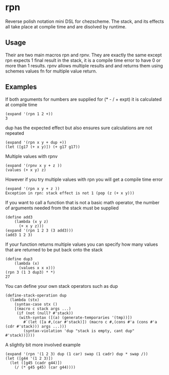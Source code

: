 # rpn
Reverse polish notation mini DSL for chezscheme. The stack, and its effects all take place at complie time and are disolved by runtime.

## Usage
Their are two main macros rpn and rpnv. They are exactly the same except rpn expects 1 final result in the stack, it is a compile time error to have 0 or more than 1 results. rpnv allows multiple results and and returns them using schemes values fn for multiple value return.

## Examples
If both arguments for numbers are supplied for (* - / + expt) it is calculated at compile time
```
(expand '(rpn 1 2 +)) 
3
```
dup has the expected effect but also ensures sure calculations are not repeated
```
(expand '(rpn x y + dup +))
(let ([g17 (+ x y)]) (+ g17 g17))
```
Multiple values with rpnv
```
(expand '(rpnv x y + z ))
(values (+ x y) z)
```
However if you try multiple values with rpn you will get a compile time error
```
(expand '(rpn x y + z ))
Exception in rpn: stack effect is not 1 (pop (z (+ x y)))
```
If you want to call a function that is not a basic math operator, the number of arguments needed from the stack must be supplied
```
(define add3
    (lambda (x y z)
      (+ x y z)))
(expand '(rpn 1 2 3 (3 add3)))
(add3 1 2 3)
```
If your function returns multiple values you can specify how many values that are returned to be put back onto the stack
```
(define dup3
    (lambda (x)
      (values x x x)))
(rpn 3 (1 3 dup3) * *)
27
```
You can define your own stack operators such as dup
```
(define-stack-operation dup
  (lambda (stx)
    (syntax-case stx ()
    [(macro c stack args ...)
     (if (not (null? #'stack))
      (with-syntax ([(a) (generate-temporaries '(tmp))])
        #`(let ([a #,(car #'stack)]) (macro c #,(cons #'a (cons #'a (cdr #'stack))) args ...)))
        (syntax-violation 'dup "stack is empty, cant dup" #'stack))])))
```
A slightly bit more involved example
```
(expand '(rpn '(1 2 3) dup (1 car) swap (1 cadr) dup * swap /))
(let ([g44 '(1 2 3)])
  (let ([g45 (cadr g44)])
    (/ (* g45 g45) (car g44))))
  ```
